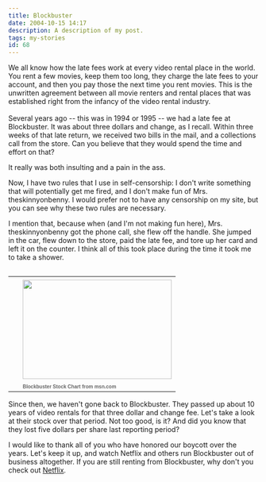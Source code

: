 ```yaml
---
title: Blockbuster
date: 2004-10-15 14:17
description: A description of my post.
tags: my-stories
id: 68
---
```

We all know how the late fees work at every video rental place in the world.  You rent a few movies, keep them too long, they charge the late fees to your account, and then you pay those the next time you rent movies.  This is the unwritten agreement between all movie renters and rental places that was established right from the infancy of the video rental industry.
<span class="spanEndPreview">&nbsp;</span><br /><br />Several years ago -- this was in 1994 or 1995 -- we had a late fee at Blockbuster.  It was about three dollars and change, as I recall.  Within three weeks of that late return, we received two bills in the mail, and a collections call from the store.  Can you believe that they would spend the time and effort on that?

It really was both insulting and a pain in the ass.

Now, I have two rules that I use in self-censorship:  I don't write something that will potentially get me fired, and I don't make fun of Mrs. theskinnyonbenny.  I would prefer not to have any censorship on my site, but you can see why these two rules are necessary.

I mention that, because when (and I'm not making fun here), Mrs. theskinnyonbenny got the phone call, she flew off the handle.  She jumped in the car, flew down to the store, paid the late fee, and tore up her card and left it on the counter.  I think all of this took place during the time it took me to take a shower.

<table cellpadding=0 cellspacing=0 border=0 align=right><tr><td width=5 rowspan=2><spacer type=block width=5 height=1></spacer></td><td width=300><img src="/img/bbchart.gif" height=200 width=300aborder=0 vspace=4/></td></tr><tr><td width=300><font face="verdana, arial, geneva" size=1 color=#666666><b>Blockbuster Stock Chart from msn.com</b></font></td></tr></table>

Since then, we haven't gone back to Blockbuster.  They passed up about 10 years of video rentals for that three dollar and change fee.  Let's take a look at their stock over that period.  Not too good, is it?  And did you know that they lost five dollars per share last reporting period?  

I would like to thank all of you who have honored our boycott over the years.  Let's keep it up, and watch Netflix and others run Blockbuster out of business altogether.  If you are still renting from Blockbuster, why don't you check out <a href="netflix.com" class="mainbox" target="_blank">Netflix</a>.
